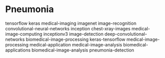 # Pneumonia
tensorflow
keras
medical-imaging
imagenet
image-recognition
convolutional-neural-networks
inception
chest-xray-images
medical-image-computing
inceptionv3
image-detection
deep-convolutional-networks
biomedical-image-processing
keras-tensorflow
medical-image-processing
medical-application
medical-image-analysis
biomedical-applications
biomedical-image-analysis
pneumonia-detection
